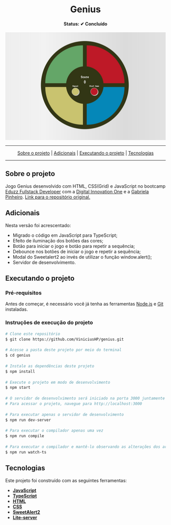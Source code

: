 <h1 align="center">
  Genius
</h1>

<h4 align="center">Status: ✔ Concluído</h4>

<div align="center">
  <img src="img/pagina.jpg" alt="Início da página" width="686">
</div>

---

<p align="center">
 <a href="#user-content-sobre-o-projeto">Sobre o projeto</a> |
 <a href="#user-content-adicionais">Adicionais</a> |
 <a href="#user-content-executando-o-projeto">Executando o projeto</a> |
 <a href="#user-content-tecnologias">Tecnologias</a>
</p>

---

## **Sobre o projeto**

Jogo Genius desenvolvido com HTML, CSS(Grid) e JavaScript no bootcamp [Eduzz Fullstack Developer](https://digitalinnovation.one/bootcamps/eduzz-fullstack-developer) com a [Digital Innovation One](https://digitalinnovation.one/) e a [Gabriela Pinheiro](https://www.linkedin.com/in/gabrielapinheiro129/). [Link para o repositório original.](https://github.com/SpruceGabriela/genesis-dio)

## **Adicionais**
Nesta versão foi acrescentado:

- Migrado o código em JavaScript para TypeScript;
- Efeito de iluminação dos botões das cores;
- Botão para iniciar o jogo e botão para repetir a sequência;
- Debounce nos botões de iniciar o jogo e repetir a sequência;
- Modal do Sweetalert2 ao invés de utilizar o função window.alert();
- Servidor de desenvolvimento.

## **Executando o projeto**

### Pré-requisitos
Antes de começar, é necessário você já tenha as ferramentas [Node.js](https://nodejs.org/en/) e [Git](https://git-scm.com/) instaladas.

### Instruções de execução do projeto
```bash
# Clone este repositório
$ git clone https://github.com/ViniciusHP/genius.git

# Acesse a pasta deste projeto por meio do terminal
$ cd genius

# Instale as dependências deste projeto
$ npm install

# Execute o projeto em modo de desenvolvimento
$ npm start

# O servidor de desenvolvimento será iniciado na porta 3000 juntamente com o compilador TypeScript observando as alterações dos arquivos.
# Para acessar o projeto, navegue para http://localhost:3000

# Para executar apenas o servidor de desenvolvimento
$ npm run dev-server

# Para executar o compilador apenas uma vez
$ npm run compile

# Para executar o compilador e mantê-lo observando as alterações dos arquivos TypeScript
$ npm run watch-ts
```

## **Tecnologias**

Este projeto foi construído com as seguintes ferramentas:

- **[JavaScript](https://developer.mozilla.org/pt-BR/docs/Web/JavaScript)**
- **[TypeScript](https://www.typescriptlang.org/)**
- **[HTML](https://developer.mozilla.org/pt-BR/docs/Web/HTML)**
- **[CSS](https://developer.mozilla.org/pt-BR/docs/Web/CSS)**
- **[SweetAlert2](https://sweetalert2.github.io/)**
- **[Lite-server](https://github.com/johnpapa/lite-server)**